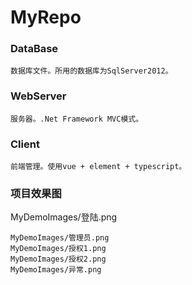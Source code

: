 # MyRepo
### DataBase
```
数据库文件。所用的数据库为SqlServer2012。
```
### WebServer
```
服务器。.Net Framework MVC模式。
```
### Client
```
前端管理。使用vue + element + typescript。
```
### 项目效果图

MyDemoImages/登陆.png
```
MyDemoImages/管理员.png
MyDemoImages/授权1.png
MyDemoImages/授权2.png
MyDemoImages/异常.png
```
